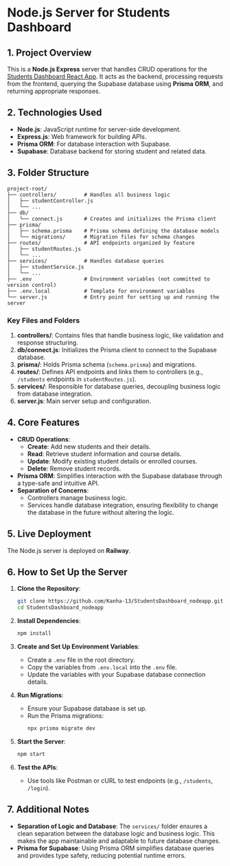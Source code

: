 # **Node.js Server for Students Dashboard**

## **1. Project Overview**

This is a **Node.js Express** server that handles CRUD operations for the [Students Dashboard React App](https://github.com/Kanha-13/StudentsDashboard/tree/master). It acts as the backend, processing requests from the frontend, querying the Supabase database using **Prisma ORM**, and returning appropriate responses.

## **2. Technologies Used**

- **Node.js**: JavaScript runtime for server-side development.
- **Express.js**: Web framework for building APIs.
- **Prisma ORM**: For database interaction with Supabase.
- **Supabase**: Database backend for storing student and related data.

## **3. Folder Structure**

```
project-root/
├── controllers/         # Handles all business logic
│   ├── studentController.js
│   └── ...
├── db/
│   └── connect.js       # Creates and initializes the Prisma client
├── prisma/
│   ├── schema.prisma    # Prisma schema defining the database models
│   └── migrations/      # Migration files for schema changes
├── routes/              # API endpoints organized by feature
│   ├── studentRoutes.js
│   └── ...
├── services/            # Handles database queries
│   ├── studentService.js
│   └── ...
├── .env                 # Environment variables (not committed to version control)
├── .env.local           # Template for environment variables
└── server.js            # Entry point for setting up and running the server
```

### **Key Files and Folders**

1. **controllers/**: Contains files that handle business logic, like validation and response structuring.
2. **db/connect.js**: Initializes the Prisma client to connect to the Supabase database.
3. **prisma/**: Holds Prisma schema (`schema.prisma`) and migrations.
4. **routes/**: Defines API endpoints and links them to controllers (e.g., `/students` endpoints in `studentRoutes.js`).
5. **services/**: Responsible for database queries, decoupling business logic from database integration.
6. **server.js**: Main server setup and configuration.

## **4. Core Features**

- **CRUD Operations**:
  - **Create**: Add new students and their details.
  - **Read**: Retrieve student information and course details.
  - **Update**: Modify existing student details or enrolled courses.
  - **Delete**: Remove student records.
- **Prisma ORM**: Simplifies interaction with the Supabase database through a type-safe and intuitive API.
- **Separation of Concerns**: 
  - Controllers manage business logic.
  - Services handle database integration, ensuring flexibility to change the database in the future without altering the logic.

## **5. Live Deployment**

The Node.js server is deployed on **Railway**.  

## **6. How to Set Up the Server**

1. **Clone the Repository**:
   ```bash
   git clone https://github.com/Kanha-13/StudentsDashboard_nodeapp.git
   cd StudentsDashboard_nodeapp
   ```

2. **Install Dependencies**:
   ```bash
   npm install
   ```

3. **Create and Set Up Environment Variables**:
   - Create a `.env` file in the root directory.
   - Copy the variables from `.env.local` into the `.env` file.
   - Update the variables with your Supabase database connection details.

4. **Run Migrations**:
   - Ensure your Supabase database is set up.
   - Run the Prisma migrations:
     ```bash
     npx prisma migrate dev
     ```

5. **Start the Server**:
   ```bash
   npm start
   ```

6. **Test the APIs**:
   - Use tools like Postman or cURL to test endpoints (e.g., `/students`, `/login`).

## **7. Additional Notes**

- **Separation of Logic and Database**: 
  The `services/` folder ensures a clean separation between the database logic and business logic. This makes the app maintainable and adaptable to future database changes.
- **Prisma for Supabase**:
  Using Prisma ORM simplifies database queries and provides type safety, reducing potential runtime errors.
